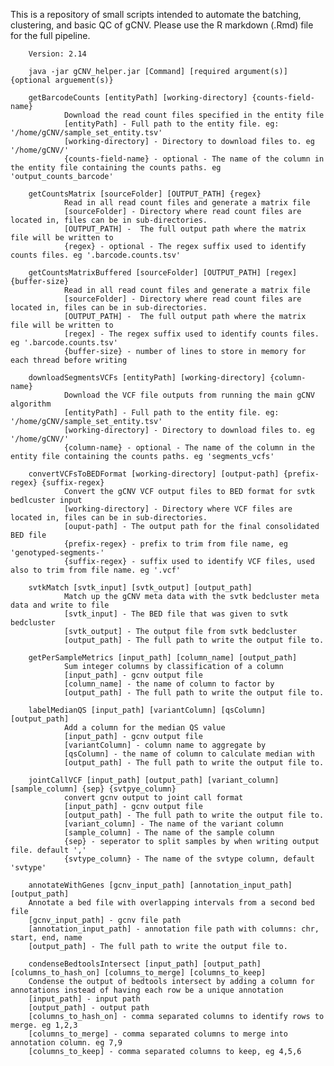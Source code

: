 This is a repository of small scripts intended to automate the batching, clustering, and basic QC of gCNV. 
Please use the R markdown (.Rmd) file for the full pipeline. 

        Version: 2.14

        java -jar gCNV_helper.jar [Command] [required argument(s)] {optional arguement(s)}

        getBarcodeCounts [entityPath] [working-directory] {counts-field-name}
                Download the read count files specified in the entity file
                [entityPath] - Full path to the entity file. eg: '/home/gCNV/sample_set_entity.tsv'
                [working-directory] - Directory to download files to. eg '/home/gCNV/'
                {counts-field-name} - optional - The name of the column in the entity file containing the counts paths. eg 'output_counts_barcode'

        getCountsMatrix [sourceFolder] [OUTPUT_PATH] {regex}
                Read in all read count files and generate a matrix file
                [sourceFolder] - Directory where read count files are located in, files can be in sub-directories.
                [OUTPUT_PATH] -  The full output path where the matrix file will be written to
                {regex} - optional - The regex suffix used to identify counts files. eg '.barcode.counts.tsv'

        getCountsMatrixBuffered [sourceFolder] [OUTPUT_PATH] [regex] {buffer-size}
                Read in all read count files and generate a matrix file
                [sourceFolder] - Directory where read count files are located in, files can be in sub-directories.
                [OUTPUT_PATH] -  The full output path where the matrix file will be written to
                [regex] - The regex suffix used to identify counts files. eg '.barcode.counts.tsv'
                {buffer-size} - number of lines to store in memory for each thread before writing

        downloadSegmentsVCFs [entityPath] [working-directory] {column-name}
                Download the VCF file outputs from running the main gCNV algorithm
                [entityPath] - Full path to the entity file. eg: '/home/gCNV/sample_set_entity.tsv'
                [working-directory] - Directory to download files to. eg '/home/gCNV/'
                {column-name} - optional - The name of the column in the entity file containing the counts paths. eg 'segments_vcfs'

        convertVCFsToBEDFormat [working-directory] [output-path] {prefix-regex} {suffix-regex}
                Convert the gCNV VCF output files to BED format for svtk bedlcuster input
                [working-directory] - Directory where VCF files are located in, files can be in sub-directories.
                [ouput-path] - The output path for the final consolidated BED file
                {prefix-regex} - prefix to trim from file name, eg 'genotyped-segments-'
                {suffix-regex} - suffix used to identify VCF files, used also to trim from file name. eg '.vcf'

        svtkMatch [svtk_input] [svtk_output] [output_path]
                Match up the gCNV meta data with the svtk bedcluster meta data and write to file
                [svtk_input] - The BED file that was given to svtk bedcluster
                [svtk_output] - The output file from svtk bedcluster
                [output_path] - The full path to write the output file to.
                        
        getPerSampleMetrics [input_path] [column_name] [output_path]
                Sum integer columns by classification of a column
                [input_path] - gcnv output file
                [column_name] - the name of column to factor by
                [output_path] - The full path to write the output file to.

        labelMedianQS [input_path] [variantColumn] [qsColumn] [output_path]
                Add a column for the median QS value
                [input_path] - gcnv output file
                [variantColumn] - column name to aggregate by
                [qsColumn] - the name of column to calculate median with
                [output_path] - The full path to write the output file to.

        jointCallVCF [input_path] [output_path] [variant_column] [sample_column] {sep} {svtpye_column}
                convert gcnv output to joint call format
                [input_path] - gcnv output file
                [output_path] - The full path to write the output file to.
                [variant_column] - The name of the variant column
                [sample_column] - The name of the sample column
                {sep} - seperator to split samples by when writing output file. default ','
                {svtype_column} - The name of the svtype column, default 'svtype'
                
        annotateWithGenes [gcnv_input_path] [annotation_input_path] [output_path]
		Annotate a bed file with overlapping intervals from a second bed file
		[gcnv_input_path] - gcnv file path
		[annotation_input_path] - annotation file path with columns: chr, start, end, name
		[output_path] - The full path to write the output file to.
		
        condenseBedtoolsIntersect [input_path] [output_path] [columns_to_hash_on] [columns_to_merge] [columns_to_keep]
		Condense the output of bedtools intersect by adding a column for annotations instead of having each row be a unique annotation
		[input_path] - input path
		[output_path] - output path
		[columns_to_hash_on] - comma separated columns to identify rows to merge. eg 1,2,3 
		[columns_to_merge] - comma separated columns to merge into annotation column. eg 7,9
		[columns_to_keep] - comma separated columns to keep, eg 4,5,6

